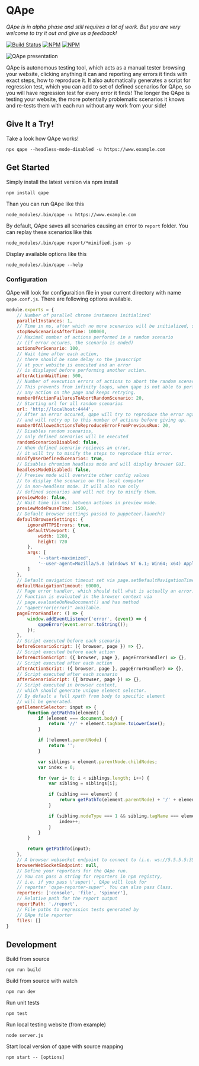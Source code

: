 # QApe
*QApe is in alpha phase and still requires a lot of work. But you are very welcome to try it out and give us a feedback!*

[![Build Status](https://travis-ci.com/seznam/QApe.svg?branch=master)](https://travis-ci.com/seznam/QApe)
[![NPM](https://img.shields.io/npm/v/qape.svg)](https://nodei.co/npm/qape/)
[![NPM](https://img.shields.io/badge/powered%20by-puppeteer-blue.svg)](https://github.com/GoogleChrome/puppeteer)

![QApe presentation](https://user-images.githubusercontent.com/755134/49812102-f2fca280-fd64-11e8-84de-3a1bac422216.gif)

QApe is autonomous testing tool, which acts as a manual tester browsing your website, clicking anything it can and reporting any errors it finds with exact steps, how to reproduce it. It also automatically generates a script for regression test, which you can add to set of defined scenarios for QApe, so you will have regression test for every error it finds! The longer the QApe is testing your website, the more potentially problematic scenarios it knows and re-tests them with each run without any work from your side!

## Give It a Try!
Take a look how QApe works!

`npx qape --headless-mode-disabled -u https://www.example.com`

## Get Started
Simply install the latest version via npm install

`npm install qape`

Than you can run QApe like this

`node_modules/.bin/qape -u https://www.example.com`

By default, QApe saves all scenarios causing an error to `report` folder. You can replay these scenarios like this

`node_modules/.bin/qape report/*minified.json -p`

Display available options like this

`node_modules/.bin/qape --help`

### Configuration
QApe will look for configuraition file in your current directory with name `qape.conf.js`. There are following options available.

```javascript
module.exports = {
	// Number of parallel chrome instances initialized'
	parallelInstances: 1,
	// Time in ms, after which no more scenarios will be initialized, set to 0 to run forever
	stopNewScenariosAfterTime: 100000,
	// Maximal number of actions performed in a random scenario
	// (if error occures, the scenario is ended)
	actionsPerScenario: 100,
	// Wait time after each action,
	// there should be some delay so the javascript
	// at your website is executed and an error
	// is displayed before performing another action.
	afterActionWaitTime: 500,
	// Number of execution errors of actions to abort the random scenario.
	// This prevents from infinity loops, when qape is not able to perform
	// any action on the page and keeps retrying.
	numberOfActionFailuresToAbortRandomScenario: 20,
	// Starting url for all random scenarios
	url: 'http://localhost:4444',
	// After an error occured, qape will try to reproduce the error again
	// and will retry up to this number of actions before giving up.
	numberOfAllowedActionsToReproduceErrorFromPreviousRun: 20,
	// Disables random scenarios,
	// only defined scenarios will be executed
	randomScenariosDisabled: false,
	// When defined scenario recieves an error,
	// it will try to minify the steps to reproduce this error.
	minifyUserDefinedScenarios: true,
	// Disables chromium headless mode and will display browser GUI.
	headlessModeDisabled: false,
	// Preview mode will overwrite other config values
	// to display the scenario on the local computer
	// in non-headless mode. It will also run only
	// defined scenarios and will not try to minify them.
	previewMode: false,
	// Wait time (in ms) between actions in preview mode.
	previewModePauseTime: 1500,
	// Default browser settings passed to puppeteer.launch()
	defaultBrowserSettings: {
		ignoreHTTPSErrors: true,
		defaultViewport: {
			width: 1280,
			height: 720
		},
		args: [
			'--start-maximized',
			'--user-agent=Mozilla/5.0 (Windows NT 6.1; Win64; x64) AppleWebKit/537.36 (KHTML, like Gecko) Chrome/70.0.3538.110 Safari/537.36'
		]
	},
	// Default navigation timeout set via page.setDefaultNavigationTimeout()
	defaultNavigationTimeout: 60000,
	// Page error handler, which should tell what is actually an error.
	// Function is evaluated in the browser context via
	// page.evaluateOnNewDocument() and has method
	// "qapeError(error)" available.
	pageErrorHandler: () => {
		window.addEventListener('error', (event) => {
			qapeError(event.error.toString());
		});
	},
	// Script executed before each scenario
	beforeScenarioScript: ({ browser, page }) => {},
	// Script executed before each action
	beforeActionScript: ({ browser, page }, pageErrorHandler) => {},
	// Script executed after each action
	afterActionScript: ({ browser, page }, pageErrorHandler) => {},
	// Script executed after each scenario
	afterScenarioScript: ({ browser, page }) => {},
	// Script executed in browser context,
	// which should generate unique element selector.
	// By default a full xpath from body to specific element
	// will be generated.
	getElementSelector: input => {
		function getPathTo(element) {
			if (element === document.body) {
				return '//' + element.tagName.toLowerCase();
			}

			if (!element.parentNode) {
				return '';
			}

			var siblings = element.parentNode.childNodes;
			var index = 0;

			for (var i= 0; i < siblings.length; i++) {
				var sibling = siblings[i];

				if (sibling === element) {
					return getPathTo(element.parentNode) + '/' + element.tagName.toLowerCase() + '[' + (index + 1) + ']';
				}

				if (sibling.nodeType === 1 && sibling.tagName === element.tagName) {
					index++;
				}
			}
		}

		return getPathTo(input);
	},
	// A browser websocket endpoint to connect to (i.e. ws://5.5.5.5:3505)
	browserWebSocketEndpoint: null,
	// Define your reporters for the QApe run.
	// You can pass a string for reporters in npm registry,
	// i.e. if you pass \'super\', QApe will look for
	// reporter 'qape-reporter-super'. You can also pass Class.
	reporters: ['console', 'file', 'spinner'],
	// Relative path for the report output
	reportPath: './report',
	// File paths to regression tests generated by
	// QApe file reporter
	files: []
}
```

## Development
Build from source
```
npm run build
```
Build from source with watch
```
npm run dev
```
Run unit tests
```
npm test
```
Run local testing website (from example)
```
node server.js
```
Start local version of qape with source mapping
```
npm start -- [options]
```
